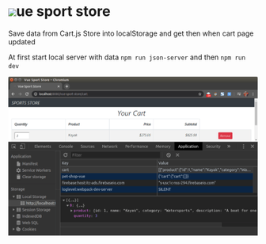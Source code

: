 # <img src="https://ru.vuejs.org/images/logo.png" height="35">ue sport store

Save data from Cart.js Store into localStorage and get then when cart page updated

At first start local server with data `npm run json-server` and then `npm run dev`
  
![save-cart-to-localStorage](./snapshots/1.save-cart-to-localStorage.png)

